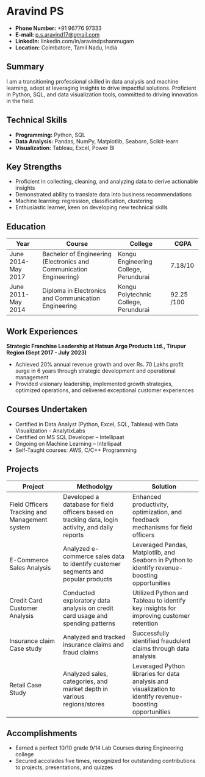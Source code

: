 # Aravind PS

- **Phone Number:** +91 96776 97333
- **E-mail:** p.s.aravind17@gmail.com
- **LinkedIn:** linkedin.com/in/aravindpshanmugam
- **Location:** Coimbatore, Tamil Nadu, India

## Summary
I am a transitioning professional skilled in data analysis and machine learning, adept at leveraging insights to drive impactful solutions. Proficient in Python, SQL, and data visualization tools, committed to driving innovation in the field.

## Technical Skills  
- **Programming:** Python, SQL
- **Data Analysis:** Pandas, NumPy, Matplotlib, Seaborn, Scikit-learn
- **Visualization:** Tableau, Excel, Power BI

## Key Strengths
- Proficient in collecting, cleaning, and analyzing data to derive actionable insights
- Demonstrated ability to translate data into business recommendations
- Machine learning: regression, classification, clustering 
- Enthusiastic learner, keen on developing new technical skills

## Education
| Year            | Course                                           | College                                     | CGPA      |
|-----------------|--------------------------------------------------|---------------------------------------------|-----------|
| June 2014-May 2017 | Bachelor of Engineering (Electronics and Communication Engineering) | Kongu Engineering College, Perundurai | 7.18/10   |
| June 2011-May 2014 | Diploma in Electronics and Communication Engineering | Kongu Polytechnic College, Perundurai | 92.25 /100 |

## Work Experiences
**Strategic Franchise Leadership at Hatsun Argo Products Ltd., Tirupur Region (Sept 2017 - July 2023)**
- Achieved 20% annual revenue growth and over Rs. 70 Lakhs profit surge in 6 years through strategic development and operational management
- Provided visionary leadership, implemented growth strategies, optimized operations, and delivered exceptional customer experiences

## Courses Undertaken
- Certified in Data Analyst (Python, Excel, SQL, Tableau) with Data Visualization - AnalytixLabs 
- Certified on MS SQL Developer – Intellipaat
- Ongoing on Machine Learning – Intellipaat
- Self-Taught courses: AWS, C/C++ Programming

## Projects
| Project                           | Methodolgy                                                        |Solution                                                                               |
|-----------------------------------|-----------------------------------------------------------------|------------------------------------------------------------------------------------------------|
| Field Officers Tracking and Management system | Developed a database for field officers based on tracking data, login activity, and daily reports | Enhanced productivity, optimization, and feedback mechanisms for field officers                |
| E-Commerce Sales Analysis         | Analyzed e-commerce sales data to identify customer segments and popular products | Leveraged Pandas, Matplotlib, and Seaborn in Python to identify revenue-boosting opportunities  |
| Credit Card Customer Analysis     | Conducted exploratory data analysis on credit card usage and spending patterns  | Utilized Python and Tableau to identify key insights for improving customer retention           |
| Insurance claim Case study        | Analyzed and tracked insurance claims and fraud claims                    | Successfully identified fraudulent claims through data analysis                                   |
| Retail Case Study                 | Analyzed sales, categories, and market depth in various regions/stores  | Leveraged Python libraries for data analysis and visualization to identify revenue-boosting opportunities |

## Accomplishments
- Earned a perfect 10/10 grade 9/14 Lab Courses during Engineering college
- Secured accolades five times, recognized for outstanding contributions to projects, presentations, and quizzes


